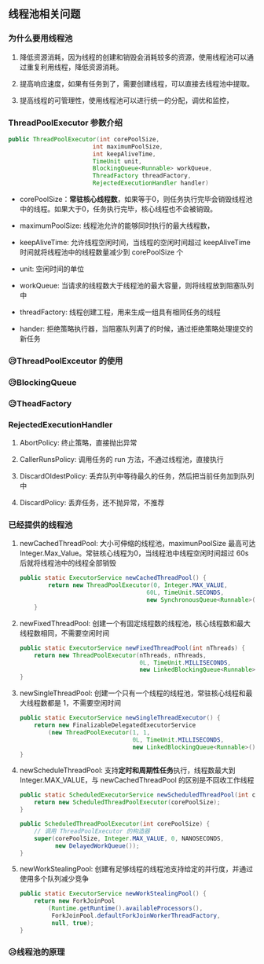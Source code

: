 ## 线程池相关问题

### 为什么要用线程池

1. 降低资源消耗，因为线程的创建和销毁会消耗较多的资源，使用线程池可以通过重复利用线程，降低资源消耗。

2. 提高响应速度，如果有任务到了，需要创建线程，可以直接去线程池中提取。

3. 提高线程的可管理性，使用线程池可以进行统一的分配，调优和监控，

### ThreadPoolExecutor 参数介绍
```java
public ThreadPoolExecutor(int corePoolSize,
                        int maximumPoolSize,
                        int keepAliveTime,
                        TimeUnit unit,
                        BlockingQueue<Runnable> workQueue,
                        ThreadFactory threadFactory,
                        RejectedExecutionHandler handler)
```
- corePoolSize：**常驻核心线程数**，如果等于0，则任务执行完毕会销毁线程池中的线程。如果大于0，任务执行完毕，核心线程也不会被销毁。

- maximumPoolSize: 线程池允许的能够同时执行的最大线程数，

- keepAliveTime: 允许线程空闲时间，当线程的空闲时间超过 keepAliveTime 时间就将线程池中的线程数量减少到 corePoolSize 个

- unit: 空闲时间的单位

- workQueue: 当请求的线程数大于线程池的最大容量，则将线程放到阻塞队列中

- threadFactory: 线程创建工程，用来生成一组具有相同任务的线程

- hander: 拒绝策略执行器，当阻塞队列满了的时候，通过拒绝策略处理提交的新任务

### 😥ThreadPoolExceutor 的使用

### 😥BlockingQueue

### 😥TheadFactory

### RejectedExecutionHandler

1. AbortPolicy: 终止策略，直接抛出异常

2. CallerRunsPolicy: 调用任务的 run 方法，不通过线程池，直接执行

3. DiscardOldestPolicy: 丢弃队列中等待最久的任务，然后把当前任务加到队列中

4. DiscardPolicy: 丢弃任务，还不抛异常，不推荐


### 已经提供的线程池

1. newCachedThreadPool: 大小可伸缩的线程池，maximunPoolSize 最高可达 Integer.Max_Value。常驻核心线程为0，当线程池中线程空闲时间超过 60s 后就将线程池中的线程全部销毁

    ```java
    public static ExecutorService newCachedThreadPool() {
            return new ThreadPoolExecutor(0, Integer.MAX_VALUE,
                                        60L, TimeUnit.SECONDS,
                                        new SynchronousQueue<Runnable>());
        }
    ```

2. newFixedThreadPool: 创建一个有固定线程数的线程池，核心线程数和最大线程数相同，不需要空闲时间
    ```java
    public static ExecutorService newFixedThreadPool(int nThreads) {
        return new ThreadPoolExecutor(nThreads, nThreads,
                                      0L, TimeUnit.MILLISECONDS,
                                      new LinkedBlockingQueue<Runnable>());
    }
    ```

3. newSingleThreadPool: 创建一个只有一个线程的线程池，常驻核心线程和最大线程数都是 1，不需要空闲时间
    ```java
    public static ExecutorService newSingleThreadExecutor() {
        return new FinalizableDelegatedExecutorService
            (new ThreadPoolExecutor(1, 1,
                                    0L, TimeUnit.MILLISECONDS,
                                    new LinkedBlockingQueue<Runnable>()));
    }
    ```

4. newScheduleThreadPool: 支持**定时和周期性任务**执行，线程数最大到 Integer.MAX_VALUE，与 newCachedThreadPool 的区别是不回收工作线程

    ```java
    public static ScheduledExecutorService newScheduledThreadPool(int corePoolSize) {
        return new ScheduledThreadPoolExecutor(corePoolSize);
    }

    public ScheduledThreadPoolExecutor(int corePoolSize) {
        // 调用 ThreadPoolExecutor 的构造器
        super(corePoolSize, Integer.MAX_VALUE, 0, NANOSECONDS,
              new DelayedWorkQueue());
    }
    ```

5. newWorkStealingPool: 创建有足够线程的线程池支持给定的并行度，并通过使用多个队列减少竞争

    ```java
    public static ExecutorService newWorkStealingPool() {
        return new ForkJoinPool
            (Runtime.getRuntime().availableProcessors(),
             ForkJoinPool.defaultForkJoinWorkerThreadFactory,
             null, true);
    }
    ```

### 😥线程池的原理
